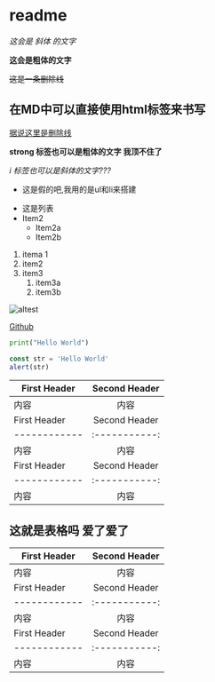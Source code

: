 # readme

_这会是 斜体 的文字_

**这会是粗体的文字**

~~这是一条删除线~~

<h2>在MD中可以直接使用html标签来书写</h2>
<u>据说这里是删除线</u>

<strong>strong 标签也可以是粗体的文字 我顶不住了</strong>

<i>i 标签也可以是斜体的文字???</i>

<ul>
    <li>这是假的吧,我用的是ul和li来搭建</li>
</ul>

- 这是列表
- Item2
  - Item2a
  - Item2b

1. itema 1
1. item2
1. item3
   1. item3a
   1. item3b

![altest]("url")

[Github](https://github.com)

```python
print("Hello World")
```

```javascript
const str = 'Hello World'
alert(str)
```

| First Header | Second Header |
| ------------ | :-----------: |
| 内容         |     内容      |
| First Header | Second Header |
| ------------ | :-----------: |
| 内容         |     内容      |
| First Header | Second Header |
| ------------ | :-----------: |
| 内容         |     内容      |

## 这就是表格吗 爱了爱了

| First Header | Second Header |
| ------------ | :-----------: |
| 内容         |     内容      |
| First Header | Second Header |
| ------------ | :-----------: |
| 内容         |     内容      |
| First Header | Second Header |
| ------------ | :-----------: |
| 内容         |     内容      |

